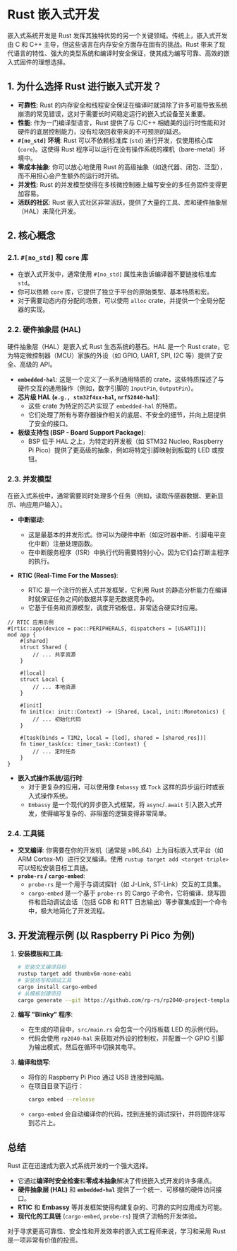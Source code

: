 # Rust 嵌入式开发

嵌入式系统开发是 Rust 发挥其独特优势的另一个关键领域。传统上，嵌入式开发由 C 和 C++ 主导，但这些语言在内存安全方面存在固有的挑战。Rust 带来了现代语言的特性、强大的类型系统和编译时安全保证，使其成为编写可靠、高效的嵌入式固件的理想选择。

## 1. 为什么选择 Rust 进行嵌入式开发？

- **可靠性**: Rust 的内存安全和线程安全保证在编译时就消除了许多可能导致系统崩溃的常见错误，这对于需要长时间稳定运行的嵌入式设备至关重要。
- **性能**: 作为一门编译型语言，Rust 提供了与 C/C++ 相媲美的运行时性能和对硬件的底层控制能力，没有垃圾回收带来的不可预测的延迟。
- **`#[no_std]` 环境**: Rust 可以不依赖标准库 (`std`) 进行开发，仅使用核心库 (`core`)。这使得 Rust 程序可以运行在没有操作系统的裸机（bare-metal）环境中。
- **零成本抽象**: 你可以放心地使用 Rust 的高级抽象（如迭代器、闭包、泛型），而不用担心会产生额外的运行时开销。
- **并发性**: Rust 的并发模型使得在多核微控制器上编写安全的多任务固件变得更加容易。
- **活跃的社区**: Rust 嵌入式社区非常活跃，提供了大量的工具、库和硬件抽象层（HAL）来简化开发。

## 2. 核心概念

### 2.1. `#[no_std]` 和 `core` 库

- 在嵌入式开发中，通常使用 `#[no_std]` 属性来告诉编译器不要链接标准库 `std`。
- 你可以依赖 `core` 库，它提供了独立于平台的原始类型、基本特质和宏。
- 对于需要动态内存分配的场景，可以使用 `alloc` crate，并提供一个全局分配器的实现。

### 2.2. 硬件抽象层 (HAL)

硬件抽象层（HAL）是嵌入式 Rust 生态系统的基石。HAL 是一个 Rust crate，它为特定微控制器（MCU）家族的外设（如 GPIO, UART, SPI, I2C 等）提供了安全、高级的 API。

- **`embedded-hal`**: 这是一个定义了一系列通用特质的 crate，这些特质描述了与硬件交互的通用操作（例如，数字引脚的 `InputPin`, `OutputPin`）。
- **芯片级 HAL (`e.g., stm32f4xx-hal`, `nrf52840-hal`)**:
  - 这些 crate 为特定的芯片实现了 `embedded-hal` 的特质。
  - 它们处理了所有与寄存器操作相关的底层、不安全的细节，并向上层提供了安全的接口。
- **板级支持包 (BSP - Board Support Package)**:
  - BSP 位于 HAL 之上，为特定的开发板（如 STM32 Nucleo, Raspberry Pi Pico）提供了更高级的抽象，例如将特定引脚映射到板载的 LED 或按钮。

### 2.3. 并发模型

在嵌入式系统中，通常需要同时处理多个任务（例如，读取传感器数据、更新显示、响应用户输入）。

- **中断驱动**:
  - 这是最基本的并发形式。你可以为硬件中断（如定时器中断、引脚电平变化中断）注册处理函数。
  - 在中断服务程序（ISR）中执行代码需要特别小心，因为它们会打断主程序的执行。

- **RTIC (Real-Time For the Masses)**:
  - RTIC 是一个流行的嵌入式并发框架，它利用 Rust 的静态分析能力在编译时就保证任务之间的数据共享是无数据竞争的。
  - 它基于任务和资源模型，调度开销极低，非常适合硬实时应用。

```rust,ignore
// RTIC 应用示例
#[rtic::app(device = pac::PERIPHERALS, dispatchers = [USART1])]
mod app {
    #[shared]
    struct Shared {
        // ... 共享资源
    }

    #[local]
    struct Local {
        // ... 本地资源
    }

    #[init]
    fn init(cx: init::Context) -> (Shared, Local, init::Monotonics) {
        // ... 初始化代码
    }

    #[task(binds = TIM2, local = [led], shared = [shared_res])]
    fn timer_task(cx: timer_task::Context) {
        // ... 定时任务
    }
}
```

- **嵌入式操作系统/运行时**:
  - 对于更复杂的应用，可以使用像 `Embassy` 或 `Tock` 这样的异步运行时或嵌入式操作系统。
  - `Embassy` 是一个现代的异步嵌入式框架，将 `async`/`.await` 引入嵌入式开发，使得编写复杂的、非阻塞的逻辑变得非常简单。

### 2.4. 工具链

- **交叉编译**: 你需要在你的开发机（通常是 x86_64）上为目标嵌入式平台（如 ARM Cortex-M）进行交叉编译。使用 `rustup target add <target-triple>` 可以轻松安装目标工具链。
- **`probe-rs` / `cargo-embed`**:
  - `probe-rs` 是一个用于与调试探针（如 J-Link, ST-Link）交互的工具集。
  - `cargo-embed` 是一个基于 `probe-rs` 的 Cargo 子命令，它将编译、烧写固件和启动调试会话（包括 GDB 和 RTT 日志输出）等步骤集成到一个命令中，极大地简化了开发流程。

## 3. 开发流程示例 (以 Raspberry Pi Pico 为例)

1.  **安装模板和工具**:
    ```bash
    # 安装交叉编译目标
    rustup target add thumbv6m-none-eabi
    # 安装烧写和调试工具
    cargo install cargo-embed
    # 从模板创建项目
    cargo generate --git https://github.com/rp-rs/rp2040-project-template
    ```

2.  **编写 "Blinky" 程序**:
    - 在生成的项目中，`src/main.rs` 会包含一个闪烁板载 LED 的示例代码。
    - 代码会使用 `rp2040-hal` 来获取对外设的控制权，并配置一个 GPIO 引脚为输出模式，然后在循环中切换其电平。

3.  **编译和烧写**:
    - 将你的 Raspberry Pi Pico 通过 USB 连接到电脑。
    - 在项目目录下运行：
      ```bash
      cargo embed --release
      ```
    - `cargo-embed` 会自动编译你的代码，找到连接的调试探针，并将固件烧写到芯片上。

## 总结

Rust 正在迅速成为嵌入式系统开发的一个强大选择。
- 它通过**编译时安全检查**和**零成本抽象**解决了传统嵌入式开发的许多痛点。
- **硬件抽象层 (HAL)** 和 **`embedded-hal`** 提供了一个统一、可移植的硬件访问接口。
- **RTIC** 和 **Embassy** 等并发框架使得构建复杂的、可靠的实时应用成为可能。
- **现代化的工具链** (`cargo-embed`, `probe-rs`) 提供了流畅的开发体验。

对于寻求更高可靠性、安全性和开发效率的嵌入式工程师来说，学习和采用 Rust 是一项非常有价值的投资。 